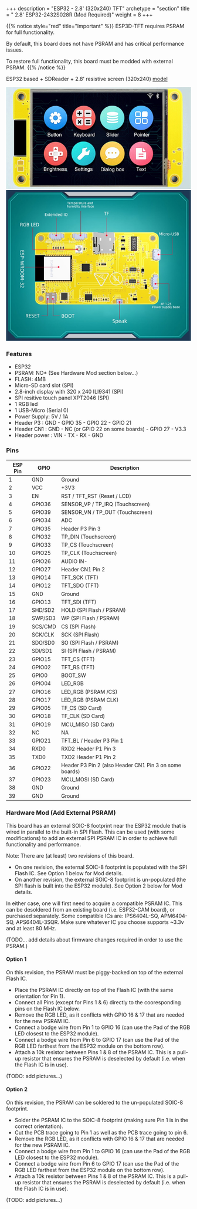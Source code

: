 +++
description = "ESP32 - 2.8' (320x240) TFT"
archetype = "section"
title = " 2.8' ESP32-2432S028R (Mod Required)"
weight = 8
+++

{{% notice style="red" title="Important"  %}}
ESP3D-TFT requires PSRAM for full functionality.

By default, this board does not have PSRAM and has critical performance issues.

To restore full functionality, this board must be modded with external PSRAM.
{{% /notice %}}

ESP32 based + SDReader + 2.8' resistive screen (320x240) [model](https://www.aliexpress.com/item/3256804315935867.html)

![image](front.jpg?width=400px)
![image](back.jpg?width=400px)


### Features
* ESP32
* PSRAM: NO* (See Hardware Mod section below...)
* FLASH: 4MB
* Micro-SD card slot (SPI)
* 2.8-inch display with 320 x 240 ILI9341 (SPI)   
* SPI resitive touch panel XPT2046 (SPI)    
* 1 RGB led
* 1 USB-Micro (Serial 0)
* Power Supply: 5V / 1A
* Header P3 : GND - GPIO 35 - GPIO 22 - GPIO 21 
* Header CN1 :  GND - NC (or GPIO 22 on some boards) - GPIO 27 - V3.3
* Header power : VIN - TX - RX - GND

### Pins
|ESP Pin|  GPIO   | Description                              |
| ----- | ------- | ---------------------------------------- |
|   1   |  GND    |  Ground                                  |
|   2   |  VCC    |  +3V3                                    |
|   3   |  EN     |  RST / TFT_RST (Reset / LCD)             |
|   4   |  GPIO36 |  SENSOR_VP / TP_IRQ (Touchscreen)        |
|   5   |  GPIO39 |  SENSOR_VN / TP_OUT (Touchscreen)        |
|   6   |  GPIO34 |  ADC                                     |
|   7   |  GPIO35 |  Header P3 Pin 3                         |
|   8   |  GPIO32 |  TP_DIN (Touchscreen)                    |
|   9   |  GPIO33 |  TP_CS (Touchscreen)                     |
|   10  |  GPIO25 |  TP_CLK (Touchscreen)                    |
|   11  |  GPIO26 |  AUDIO IN-                               |
|   12  |  GPIO27 |  Header CN1 Pin 2                        |
|   13  |  GPIO14 |  TFT_SCK (TFT)                           |
|   14  |  GPIO12 |  TFT_SDO (TFT)                           |
|   15  |  GND    |  Ground                                  |
|   16  |  GPIO13 |  TFT_SDI (TFT)                           |
|   17  | SHD/SD2 |  HOLD (SPI Flash / PSRAM)                |
|   18  | SWP/SD3 |  WP (SPI Flash / PSRAM)                  |
|   19  | SCS/CMD |  CS (SPI Flash)                          |
|   20  | SCK/CLK |  SCK (SPI Flash)                         |
|   21  | SDO/SD0 |  SO (SPI Flash / PSRAM)                  |
|   22  | SDI/SD1 |  SI (SPI Flash / PSRAM)                  |
|   23  |  GPIO15 |  TFT_CS (TFT)                            |
|   24  |  GPIO02 |  TFT_RS (TFT)                            |
|   25  |  GPIO0  |  BOOT_SW                                 |
|   26  |  GPIO04 |  LED_RGB                                 |
|   27  |  GPIO16 |  LED_RGB (PSRAM /CS)                     |
|   28  |  GPIO17 |  LED_RGB (PSRAM CLK)                     |
|   29  |  GPIO05 |  TF_CS (SD Card)                         |
|   30  |  GPIO18 |  TF_CLK (SD Card)                        |
|   31  |  GPIO19 |  MCU_MISO (SD Card)                      |
|   32  |  NC     |  NA                                      |
|   33  |  GPIO21 |  TFT_BL / Header P3 Pin 1                |
|   34  |  RXD0   |  RXD2 Header P1 Pin 3                    |
|   35  |  TXD0   |  TXD2 Header P1 Pin 2                    |
|   36  |  GPIO22 |  Header P3 Pin 2 (also Header CN1 Pin 3 on some boards) |
|   37  |  GPIO23 |  MCU_MOSI (SD Card)                      |
|   38  |  GND    |  Ground                                  |
|   39  |  GND    |  Ground                                  |

### Hardware Mod (Add External PSRAM)
This board has an external SOIC-8 footprint near the ESP32 module that is wired in parallel to the built-in SPI Flash.  This can be used (with some modifications) to add an external SPI PSRAM IC in order to achieve full functionality and performance.

Note: There are (at least) two revisions of this board.
* On one revision, the external SOIC-8 footprint is populated with the SPI Flash IC.  See Option 1 below for Mod details.
* On another revision, the external SOIC-8 footprint is un-populated (the SPI flash is built into the ESP32 module).  See Option 2 below for Mod details.

In either case, one will first need to acquire a compatible PSRAM IC.  This can be desoldered from an existing board (i.e. ESP32-CAM board), or purchased separately.  Some compatible ICs are: IPS6404L-SQ, APM6404-SQ, APS6404L-3SQR.  Make sure whatever IC you choose supports ~3.3v and at least 80 MHz.

(TODO... add details about firmware changes required in order to use the PSRAM.)

#### Option 1
On this revision, the PSRAM must be piggy-backed on top of the external Flash IC.
* Place the PSRAM IC directly on top of the Flash IC (with the same orientation for Pin 1).
* Connect all Pins (except for Pins 1 & 6) directly to the cooresponding pins on the Flash IC below.
* Remove the RGB LED, as it conflicts with GPIO 16 & 17 that are needed for the new PSRAM IC.
* Connect a bodge wire from Pin 1 to GPIO 16 (can use the Pad of the RGB LED closest to the ESP32 module).
* Connect a bodge wire from Pin 6 to GPIO 17 (can use the Pad of the RGB LED farthest from the ESP32 module on the bottom row).
* Attach a 10k resistor between Pins 1 & 8 of the PSRAM IC. This is a pull-up resistor that ensures the PSRAM is deselected by default (i.e. when the Flash IC is in use).

(TODO: add pictures...)

#### Option 2
On this revision, the PSRAM can be soldered to the un-populated SOIC-8 footprint.
* Solder the PSRAM IC to the SOIC-8 footprint (making sure Pin 1 is in the correct orientation).
* Cut the PCB trace going to Pin 1 as well as the PCB trace going to pin 6.
* Remove the RGB LED, as it conflicts with GPIO 16 & 17 that are needed for the new PSRAM IC.
* Connect a bodge wire from Pin 1 to GPIO 16 (can use the Pad of the RGB LED closest to the ESP32 module).
* Connect a bodge wire from Pin 6 to GPIO 17 (can use the Pad of the RGB LED farthest from the ESP32 module on the bottom row).
* Attach a 10k resistor between Pins 1 & 8 of the PSRAM IC. This is a pull-up resistor that ensures the PSRAM is deselected by default (i.e. when the Flash IC is in use).

(TODO: add pictures...)
